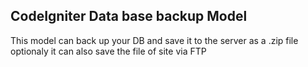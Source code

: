 ## CodeIgniter Data base backup Model

This model can back up your DB and save it to the server as a .zip file
optionaly it can also save the file of site via FTP
